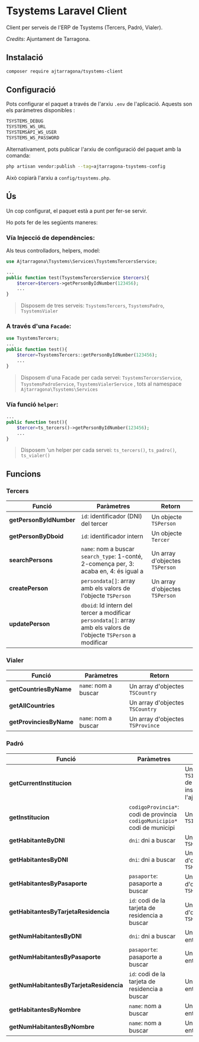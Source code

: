# Tsystems Laravel Client
Client per serveis de l'ERP de Tsystems (Tercers, Padró, Vialer).

*Credits*: Ajuntament de Tarragona.


## Instalació

```bash
composer require ajtarragona/tsystems-client
```

## Configuració

Pots configurar el paquet a través de l'arxiu `.env` de l'aplicació. Aquests son els parámetres disponibles :
```bash
TSYSTEMS_DEBUG 
TSYSTEMS_WS_URL 
TSYSTEMSAPI_WS_USER 
TSYSTEMS_WS_PASSWORD
```
Alternativament, pots publicar l'arxiu de configuració del paquet amb la comanda:

```bash
php artisan vendor:publish --tag=ajtarragona-tsystems-config
```

Això copiarà l'arxiu a `config/tsystems.php`.


## Ús

Un cop configurat, el paquet està a punt per fer-se servir. 

Ho pots fer de les següents maneres:


### Vía Injecció de dependències:

Als teus controlladors, helpers, model:

```php
use Ajtarragona\Tsystems\Services\TsystemsTercersService;

...
public function test(TsystemsTercersService $tercers){
	$tercer=$tercers->getPersonByIdNumber(123456);
	...
}
```

> Disposem de tres serveis: `TsystemsTercers`, `TsystemsPadro`, `TsystemsVialer` 


### A través d'una `Facade`:

```php
use TsystemsTercers;
...
public function test(){
	$tercer=TsystemsTercers::getPersonByIdNumber(123456);
	...
}
```
> Disposem d'una Facade per cada servei: `TsystemsTercersService`, `TsystemsPadroService`, `TsystemsVialerService` , tots al namespace `Ajtarragona\Tsystems\Services`



### Vía funció `helper`:
```php
...
public function test(){
	$tercer=ts_tercers()->getPersonByIdNumber(123456);
	...
}
```
> Disposem 'un helper per cada servei: `ts_tercers()`, `ts_padro()`, `ts_vialer()` 


## Funcions

### Tercers
Funció | Paràmetres | Retorn 
--- | --- | --- 
**getPersonByIdNumber** | `id`: identificador (DNI) del tercer | Un objecte `TSPerson` 
**getPersonByDboid** | `id`: identificador intern | Un objecte `Tercer` 
**searchPersons** | `name`: nom a buscar<br/>`search_type`: 1-conté, 2-comença per, 3: acaba en, 4: és igual a| Un array d'objectes `TSPerson` 
**createPerson** | `persondata[]`: array amb els valors de l'objecte `TSPerson`| Un array d'objectes `TSPerson` 
**updatePerson** | `dboid`: Id intern del tercer a modificar<br/> `persondata[]`: array amb els valors de l'objecte `TSPerson` a modificar

### Vialer
Funció | Paràmetres | Retorn 
--- | --- | --- 
**getCountriesByName** | `name`: nom a buscar | Un array d'objectes `TSCountry` 
**getAllCountries** |  | Un array d'objectes `TSCountry` 
**getProvinciesByName** | `name`: nom a buscar| Un array d'objectes `TSProvince` 

### Padró
Funció | Paràmetres | Retorn 
--- | --- | --- 
**getCurrentInstitucion** | | Un objecte `TSInstitucion` de la institució de l'ajuntament
**getInstitucion** | `codigoProvincia*`: codi de provincia<br/>`codigoMunicipio*` codi de municipi | Un objecte `TSInstitucion`  
**getHabitanteByDNI** | `dni`: dni a buscar | Un objecte `TSHabitante` 
**getHabitantesByDNI** |  `dni`: dni a buscar | Un array d'objectes `TSHabitante` 
**getHabitantesByPasaporte** | `pasaporte`: pasaporte a buscar | Un array d'objectes `TSHabitante` 
**getHabitantesByTarjetaResidencia** | `id`: codi de la tarjeta de residencia a buscar |  Un array d'objectes `TSHabitante` 
**getNumHabitantesByDNI** | `dni`: dni a buscar | Un numero enter
**getNumHabitantesByPasaporte** | `pasaporte`: pasaporte a buscar | Un numero enter 
**getNumHabitantesByTarjetaResidencia** | `id`: codi de la tarjeta de residencia a buscar | Un numero enter 
**getHabitantesByNombre** | `name`: nom a buscar| Un numero enter
**getNumHabitantesByNombre** | `name`: nom a buscar| Un numero enter


